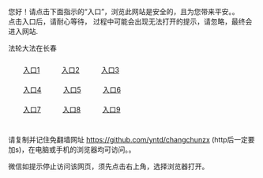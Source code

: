您好！请点击下面指示的“入口”，浏览此网站是安全的，且为您带来平安。。 <br/>
点击入口后，请耐心等待， 过程中可能会出现无法打开的提示，请忽略，最终会进入网站. </br>

法轮大法在长春<br/>
<div style="padding:10px"><a style="margin:20px" target="_blank" href="https://dw2fvfnonk21b.cloudfront.net/2Qpsp?bxkkdubn" id="ccLink1" rel="nofollow">入口1</a> <a target="_blank" style="margin:20px" href="https://dhxva0zj5y3t6.cloudfront.net/2Qpsp?sngmej" id="ccLink2" rel="nofollow">入口2</a> <a style="margin:20px" target="_blank" href="https://d1f2bfm005rvgz.cloudfront.net/2Qpsp?zasothac" id="ccLink3" rel="nofollow">入口3</a></div>

<div style="padding:10px" ><a style="margin:20px" target="_blank" href="https://dw2fvfnonk21b.cloudfront.net/2Qpsp?bxkkdubn" id="ccLink4" rel="nofollow">入口4</a> <a style="margin:20px" href="https://dhxva0zj5y3t6.cloudfront.net/2Qpsp?sngmej" target="_blank" id="ccLink5" rel="nofollow">入口5</a> <a style="margin:20px" href="https://d1f2bfm005rvgz.cloudfront.net/2Qpsp?zasothac" target="_blank" id="ccLink6" rel="nofollow">入口6</a></div>

<div style="padding:10px"><a style="margin:20px" target="_blank" href="https://dw2fvfnonk21b.cloudfront.net/2Qpsp?bxkkdubn" id="ccLink7" rel="nofollow">入口7</a> <a style="margin:20px" href="https://dhxva0zj5y3t6.cloudfront.net/2Qpsp?sngmej" target="_blank" id="ccLink8" rel="nofollow">入口8</a> <a style="margin:20px" target="_blank" href="https://d1f2bfm005rvgz.cloudfront.net/2Qpsp?zasothac" id="ccLink9" rel="nofollow">入口9</a></div>

<br/>



请复制并记住免翻墙网址 https://github.com/yntd/changchunzx (http后一定要加s)，在电脑或手机的浏览器均可访问。。<br/>

微信如提示停止访问该网页，须先点击右上角，选择浏览器打开。
